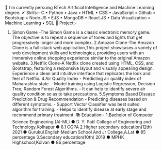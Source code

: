 🌱 I’m currently persuing BTech Artificial Intelligence and Machine Learning degree.
✔ Skills:- C • Python • Java • HTML • CSS • JavaScript • Github • Bootstrap • Node.JS • EJS • MongoDB • React.JS • Data Visualization • Machine Learning • SQL
💢 Project:-
1. Simon Game -The Simon Game is a classic electronic memory game. The objective is to repeat a sequence of tones and lights that get progressively longer and more complex.
2.Amazon Clone-The Amazon Clone is a full-stack web application,This project showcases a variety of web development skills and technologies, providing users with an immersive online shopping experience similar to the original Amazon website.
3.Netflix Clone-A Netflix clone created using HTML, CSS, and Bootstrap, featuring a responsive layout and visually appealing design. Experience a clean and intuitive interface that replicates the look and feel of Netflix.
4.Air Quality Index - Predicting air quality index of Maharashtra state. - Model training using Logistic Regression, Decision Tree, Random Forest Algorithms. - It can help to identify severe air quality condition so as to take precautions.
5.Symptoms Based Disease Prediction & Drug Recommendation - Predicting diseases based on different symptoms. - Support Vector Classifier was best suited algorithm for training. - Helps to identify disease at early stage and recommend primary treatment.
📚 Education:-
1.Bachelor of Computer Science Engineering (AI-ML) ● D. Y. Patil College of Engineering and Technology,Kolhapur ● 8.1 CGPA
2.Higher secondary education(12th) 2021 ● Gurukul English Medium School And Jr College,A.Lat ● 85 percentage
3.Secondary education(10th) 2019 ● MPHK Highschool,Kolvan ● 86 percentage

<!---
RamDesai28/RamDesai28 is a ✨ special ✨ repository because its `README.md` (this file) appears on your GitHub profile.
You can click the Preview link to take a look at your changes.
--->
